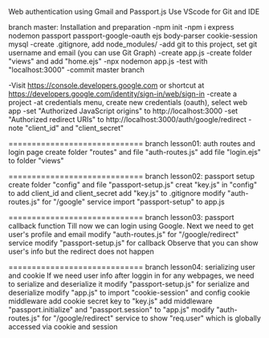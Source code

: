 Web authentication using Gmail and Passport.js
Use VScode for Git and IDE

branch master: Installation and preparation
-npm init
-npm i express nodemon passport passport-google-oauth ejs body-parser cookie-session mysql
-create .gitignore, add node_modules/
-add git to this project, set git username and email (you can use Git Graph)
-create app.js
-create folder "views" and add "home.ejs"
-npx nodemon app.js
-test with "localhost:3000"
-commit master branch

-Visit https://console.developers.google.com or shortcut at https://developers.google.com/identity/sign-in/web/sign-in
-create a project
-at credentials menu, create new credentials (oauth), select web app
-set "Authorized JavaScript origins" to http://localhost:3000 
-set "Authorized redirect URIs" to http://localhost:3000/auth/google/redirect
-note "client_id" and "client_secret"

=============================
branch lesson01: auth routes and login page
create folder "routes" and file "auth-routes.js"
add file "login.ejs" to folder "views"

=============================
branch lesson02: passport setup
create folder "config" and file "passport-setup.js"
creat "key.js" in "config" to add client_id and client_secret
add "key.js" to .gitignore
modify "auth-routes.js" for "/google" service
import "passport-setup" to app.js

=============================
branch lesson03: passport callback function
Till now we can login using Google. Next we need to get user's profile and email
modify "auth-routes.js" for "/google/redirect" service
modify "passport-setup.js" for callback
Observe that you can show user's info but the redirect does not happen

=============================
branch lesson04: serializing user and cookie
If we need user info after loggin in for any webpages, we need to serialize and deserialize it
modify "passport-setup.js" for serialize and deserialize
modify "app.js" to import "cookie-session" and config cookie middleware
add cookie secret key to "key.js"
add middleware "passport.initialize" and "passport.session" to "app.js"
modify "auth-routes.js" for "/google/redirect" service to show "req.user" which is globally accessed via cookie and session